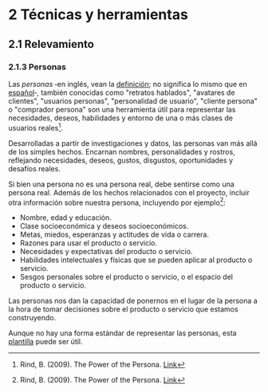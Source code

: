 # 2 Técnicas y herramientas

## 2.1 Relevamiento

### 2.1.3 Personas

Las *personas* ‑en inglés, vean la
[definición](https://dictionary.cambridge.org/dictionary/english/persona); no
significa lo mismo que en [español](https://dle.rae.es/persona)‑, también
conocidas como "retratos hablados", "avatares de clientes", "usuarios personas",
"personalidad de usuario", "cliente persona" o "comprador persona" son una herramienta
útil para representar las necesidades, deseos, habilidades y entorno de una o
más clases de usuarios reales[^1].

Desarrolladas a partir de investigaciones y datos, las personas van más allá de
los simples hechos. Encarnan nombres, personalidades y rostros, reflejando
necesidades, deseos, gustos, disgustos, oportunidades y desafíos reales.

Si bien una persona no es una persona real, debe sentirse como una persona real.
Además de los hechos relacionados con el proyecto, incluir otra información
sobre nuestra persona, incluyendo por ejemplo[^1]:

* Nombre, edad y educación.
* Clase socioeconómica y deseos socioeconómicos.
* Metas, miedos, esperanzas y actitudes de vida o carrera.
* Razones para usar el producto o servicio.
* Necesidades y expectativas del producto o servicio.
* Habilidades intelectuales y físicas que se pueden aplicar al producto o
  servicio.
* Sesgos personales sobre el producto o servicio, o el espacio del producto o
  servicio.

Las personas nos dan la capacidad de ponernos en el lugar de la persona a la
hora de tomar decisiones sobre el producto o servicio que estamos construyendo.

Aunque no hay una forma estándar de representar las personas, esta
[plantilla](../3_Plantillas/3_3_Personas.md) puede ser útil.

[^1]: Rind, B. (2009). The Power of the Persona.
  [Link](https://bonfire.typepad.com/bonfire/The-Power-of-the-Persona.pdf)
